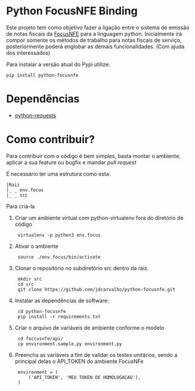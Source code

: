 # Python FocusNFE Binding

Este projeto tem como objetivo fazer a ligação entre o sistema de emissão de notas fiscais da [FocusNFE](https://focusnfe.com.br/) para a 
linguagem python. Inicialmente irá compor somente os métodos de trabalho para notas fiscais de serviço, posteriormente 
poderá englobar as demais funcionalidades. (Com ajuda dos interessados)

Para instalar a versão atual do Pypi utilize:

`pip install python-focusnfe`

# Dependências

* [python-requests](https://requests.readthedocs.io/pt_BR/latest/user/quickstart.html)

# Como contribuir?

Para contribuir com o código é bem simples, basta montar o ambiente, aplicar a sua feature ou bugfix e mandar _pull request_

É necessário ter uma estrutura como esta:

    |Raiz
    |_ _ env.focus
    |_ _ src

Para criá-la

1) Criar um ambiente virtual com python-virtualenv fora do diretório de código
    
        virtualenv -p python3 env.focus

2) Ativar o ambiente 
        
        source ./env.focus/bin/activate
    
3) Clonar o repositório no subdiretório src dentro da raiz.

        mkdir src
        cd src
        git clone https://github.com/jdcarvalho/python-focusnfe.git
        
4) Instalar as dependências de software:

        cd python-focusnfe
        pip install -r requirements.txt
        
5) Criar o arquivo de variáveis de ambiente conforme o modelo

        cd foccusnfe/api/
        cp environment.sample.py environment.py
        
6) Preencha as variáveis a fim de validar os testes unitários, sendo a principal delas o API_TOKEN do ambiente FocusNFe

        
        environment = (
            ('API_TOKEN', 'MEU TOKEN DE HOMOLOGACAO'),
        )





